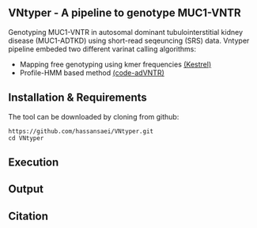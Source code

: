 ## VNtyper - A pipeline to genotype MUC1-VNTR 
Genotyping MUC1-VNTR in autosomal dominant tubulointerstitial kidney disease (MUC1-ADTKD) using short-read seqeuncing (SRS) data. Vntyper pipeline embeded two different varinat calling algorithms:
- Mapping free genotyping using kmer frequencies [(Kestrel)](https://github.com/paudano/kestrel)
- Profile-HMM based method [(code-adVNTR)](https://github.com/mehrdadbakhtiari/adVNTR/tree/enhanced_hmm)

## Installation & Requirements
The tool can be downloaded by cloning from github:

```bashscript
https://github.com/hassansaei/VNtyper.git
cd VNtyper
```




## Execution



## Output



## Citation


